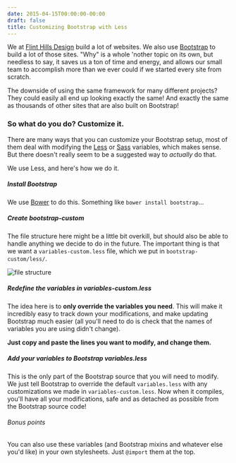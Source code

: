 ```yaml
---
date: 2015-04-15T00:00:00-00:00
draft: false
title: Customizing Bootstrap with Less
---
```


We at [Flint Hills Design](http://flinthillsdesign.com) build a lot of websites. We also use [Bootstrap](http://getbootstrap.com/) to build a lot of those sites. "Why" is a whole 'nother topic on its own, but needless to say, it saves us a ton of time and energy, and allows our small team to accomplish more than we ever could if we started every site from scratch.

The downside of using the same framework for many different projects? They could easily all end up looking exactly the same! And exactly the same as thousands of other sites that are also built on Bootstrap!

### So what do you do? Customize it.

There are many ways that you can customize your Bootstrap setup, most of them deal with modifying the [Less](http://getbootstrap.com/css/#less) or [Sass](http://getbootstrap.com/css/#sass) variables, which makes sense. But there doesn't really seem to be a suggested way to *actually* do that.

We use Less, and here's how we do it.

##### Install Bootstrap
We use [Bower](http://bower.io/) to do this. Something like `bower install bootstrap`...

##### Create bootstrap-custom
The file structure here might be a little bit overkill, but should also be able to handle anything we decide to do in the future. The important thing is that we want a `variables-custom.less` file, which we put in `bootstrap-custom/less/`.

![file structure](/img/blog/Screen-Shot-2015-04-21-at-9-17-37-PM.png)

##### Redefine the variables in variables-custom.less
The idea here is to **only override the variables you need**. This will make it incredibly easy to track down your modifications, and make updating Bootstrap much easier (all you'll need to do is check that the names of variables you are using didn't change).

**Just copy and paste the lines you want to modify, and change them.**
<script src="https://gist.github.com/davegaeddert/dd3f3d1b895bd15e000e.js?file=variables-custom.less"></script>

##### Add your variables to Bootstrap variables.less
This is the only part of the Bootstrap source that you will need to modify. We just tell Bootstrap to override the default `variables.less` with any customizations we made in `variables-custom.less`. Now when it compiles, you'll have all your modifications, safe and as detached as possible from the Bootstrap source code!
<script src="https://gist.github.com/davegaeddert/dd3f3d1b895bd15e000e.js?file=variables.less"></script>

###### Bonus points
You can also use these variables (and Bootstrap mixins and whatever else you'd like) in your own stylesheets. Just `@import` them at the top.
<script src="https://gist.github.com/davegaeddert/dd3f3d1b895bd15e000e.js?file=style.less"></script>

